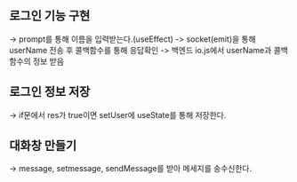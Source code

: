 ## 로그인 기능 구현 

 -> prompt를 통해 이름을 입력받는다.(useEffect)
 -> socket(emit)을 통해 userName 전송 후 콜백함수를 통해 응답확인
 -> 백엔드 io.js에서 userName과 콜백함수의 정보 받음 

 ## 로그인 정보 저장 
 
  -> if문에서 res가 true이면 setUser에 useState를 통해 저장한다. 

## 대화창 만들기 
-> message, setmessage, sendMessage를 받아 메세지를 송수신한다.